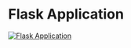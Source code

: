 # Flask Application
[![Flask Application](https://user-images.githubusercontent.com/57441828/89736952-b0c1c200-da6d-11ea-9239-a6d48a52eb8e.png)](https://www.youtube.com/watch?v=xKnWUOu-bV4)

